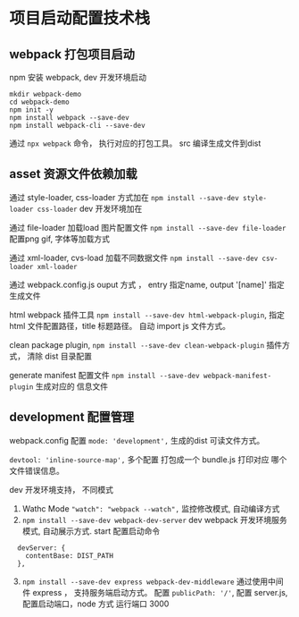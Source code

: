 # 项目启动配置技术栈

## webpack 打包项目启动

npm 安装 webpack, dev 开发环境启动 
```
mkdir webpack-demo
cd webpack-demo
npm init -y
npm install webpack --save-dev
npm install webpack-cli --save-dev
```

通过 ``` npx webpack ``` 命令， 执行对应的打包工具。 src 编译生成文件到dist

## asset 资源文件依赖加载

通过 style-loader, css-loader 方式加在 ``` npm install --save-dev style-loader css-loader ``` dev 开发环境加在

通过 file-loader 加载load 图片配置文件 ``` npm install --save-dev file-loader ``` 配置png gif, 字体等加载方式

通过 xml-loader, cvs-load 加载不同数据文件 ``` npm install --save-dev csv-loader xml-loader ```

通过 webpack.config.js ouput 方式 ， entry 指定name, output '[name]' 指定生成文件 

html webpack 插件工具 ``` npm install --save-dev html-webpack-plugin ```, 指定html 文件配置路径，title 标题路径。 自动 import js 文件方式。

clean package plugin, ``` npm install --save-dev clean-webpack-plugin ``` 插件方式， 清除 dist 目录配置

generate manifest 配置文件 ``` npm install --save-dev webpack-manifest-plugin ``` 生成对应的 信息文件

## development 配置管理

webpack.config 配置 ``` mode: 'development', ``` 生成的dist 可读文件方式。

``` devtool: 'inline-source-map', ``` 多个配置 打包成一个 bundle.js 打印对应 哪个文件错误信息。

dev 开发环境支持， 不同模式
1. Wathc Mode ``` "watch": "webpack --watch", ``` 监控修改模式, 自动编译方式
2. ``` npm install --save-dev webpack-dev-server ``` dev webpack 开发环境服务模式, 自动展示方式.  start 配置启动命令 ```  ```
```
  devServer: {
    contentBase: DIST_PATH
  },
```
3. ``` npm install --save-dev express webpack-dev-middleware ``` 通过使用中间件 express ， 支持服务端启动方式。 配置 ``` publicPath: '/' ```, 配置 server.js, 配置启动端口，node 方式 运行端口 3000